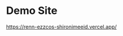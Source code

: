 
# Demo Site
 <a href="https://renn-ezzcos-shironimeeid.vercel.app/">https://renn-ezzcos-shironimeeid.vercel.app/</a>
